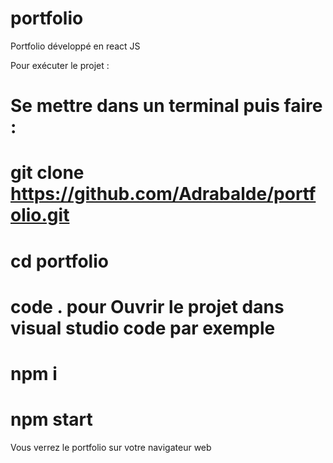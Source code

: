 # portfolio
Portfolio développé en react JS


Pour exécuter le projet :

# Se mettre dans un terminal puis faire :

# git clone https://github.com/Adrabalde/portfolio.git
# cd portfolio 

# code . pour Ouvrir le projet dans visual studio code par exemple 

# npm i

# npm start 

Vous verrez le portfolio sur votre navigateur web 


